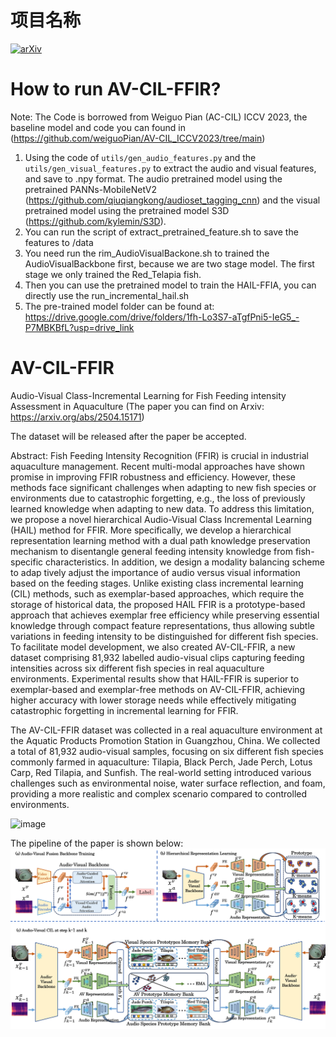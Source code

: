# 项目名称
[![arXiv](https://img.shields.io/badge/arXiv-Paper-<COLOR>.svg)](https://arxiv.org/abs/2504.15171) 

# How to run AV-CIL-FFIR?

Note: The Code is borrowed from Weiguo Pian (AC-CIL) ICCV 2023, the baseline model and code you can found in (https://github.com/weiguoPian/AV-CIL_ICCV2023/tree/main)

1. Using the code of `utils/gen_audio_features.py` and the `utils/gen_visual_features.py` to extract the audio and visual features, and save to .npy format. The audio pretrained model using the pretrained PANNs-MobileNetV2 (https://github.com/qiuqiangkong/audioset_tagging_cnn) and the visual pretrained model using the pretrained model S3D (https://github.com/kylemin/S3D).
2. You can run the script of extract_pretrained_feature.sh to save the features to /data
3. You need run the rim_AudioVisualBackone.sh to trained the AudioVisualBackbone first, because we are two stage model. The first stage we only trained the Red_Telapia fish.
4. Then you can use the pretrained model to train the HAIL-FFIA, you can directly use the run_incremental_hail.sh
6. The pre-trained model folder can be found at: https://drive.google.com/drive/folders/1fh-Lo3S7-aTgfPni5-IeG5_-P7MBKBfL?usp=drive_link


# AV-CIL-FFIR
Audio-Visual Class-Incremental Learning for Fish Feeding intensity Assessment in Aquaculture (The paper you can find on Arxiv: https://arxiv.org/abs/2504.15171)

The dataset will be released after the paper be accepted.


Abstract: Fish Feeding Intensity Recognition (FFIR) is crucial in industrial aquaculture management. Recent multi-modal approaches have shown promise in improving FFIR robustness and efficiency. However, these methods face significant challenges when adapting to new fish species or environments due to catastrophic forgetting, e.g., the loss of previously learned knowledge when adapting to new data. To address this limitation, we propose a novel hierarchical Audio-Visual Class Incremental Learning (HAIL) method for FFIR. More specifically, we develop a hierarchical representation learning method with a dual path knowledge preservation mechanism to disentangle general feeding intensity knowledge from fish-specific characteristics. In addition, we design a modality balancing scheme to adap tively adjust the importance of audio versus visual information based on the feeding stages. Unlike existing class incremental learning (CIL) methods, such as exemplar-based approaches, which require the storage of historical data, the proposed HAIL FFIR is a prototype-based approach that achieves exemplar free efficiency while preserving essential knowledge through compact feature representations, thus allowing subtle variations in feeding intensity to be distinguished for different fish species. To facilitate model development, we also created AV-CIL-FFIR, a new dataset comprising 81,932 labelled audio-visual clips capturing feeding intensities across six different fish species in real aquaculture environments. Experimental results show that HAIL-FFIR is superior to exemplar-based and exemplar-free methods on AV-CIL-FFIR, achieving higher accuracy with lower storage needs while effectively mitigating catastrophic forgetting in incremental learning for FFIR.


The AV-CIL-FFIR dataset was collected in a real aquaculture environment at the Aquatic Products Promotion Station in Guangzhou, China. We collected a total of 81,932 audio-visual samples, focusing on six different fish species commonly farmed in aquaculture: Tilapia, Black Perch, Jade Perch, Lotus Carp, Red Tilapia, and Sunfish. The real-world setting introduced various challenges such as environmental noise, water surface reflection, and foam, providing a more realistic and complex scenario compared to controlled environments.
 
![image](https://github.com/FishMaster93/AV-CIL-FFIR/blob/main/images/CIL_dataset.png) 


The pipeline of the paper is shown below:
![image](https://github.com/FishMaster93/AV-CIL-FFIR/blob/main/images/framework.png) 